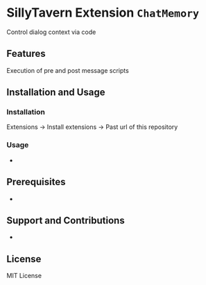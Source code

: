# SillyTavern Extension `ChatMemory`

Control dialog context via code

## Features

Execution of pre and post message scripts<br/>

## Installation and Usage

### Installation

Extensions -> Install extensions -> Past url of this repository

### Usage

-

## Prerequisites

-

## Support and Contributions

-

## License

MIT License
